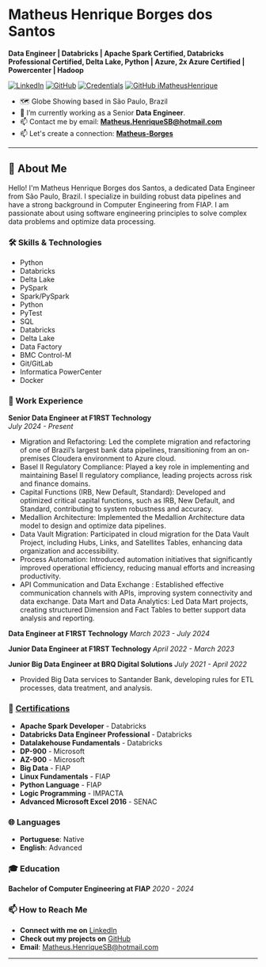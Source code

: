 # Matheus Henrique Borges dos Santos

**Data Engineer |  Databricks | Apache Spark Certified, Databricks Professional Certified, Delta Lake, Python | Azure, 2x Azure Certified | Powercenter | Hadoop**

[![LinkedIn](https://img.shields.io/badge/LinkedIn-Profile-blue)](https://www.linkedin.com/in/matheus-borges-2208/?locale=en_US) [![GitHub](https://img.shields.io/badge/GitHub-Profile-black)](https://github.com/iMatheusHenrique) [![Credentials](https://img.shields.io/badge/Credentials-Verified-green)](https://scq.io/UHd13MQ)
[![GitHub iMatheusHenrique]( https://img.shields.io/github/followers/iMatheusHenrique?label=follow&style=social)](https://github.com/iMatheusHenrique)

- 🗺️ Globe Showing based in São Paulo, Brazil
- 🔭 I’m currently working as a Senior **Data Engineer**.
- 📫 Contact me by email: **[Matheus.HenriqueSB@hotmail.com](mailto:Matheus.HenriqueSB@hotmail.com)**
- 📫 Let's create a connection: **[Matheus-Borges]([mailto:Matheus.HenriqueSB@hotmail.com](https://www.linkedin.com/in/matheus-borges-2208/?locale=en_US))**

---

## 👋 About Me

Hello! I'm Matheus Henrique Borges dos Santos, a dedicated Data Engineer from São Paulo, Brazil. I specialize in building robust data pipelines and have a strong background in Computer Engineering from FIAP. I am passionate about using software engineering principles to solve complex data problems and optimize data processing.

### 🛠 Skills & Technologies

- Python
- Databricks
- Delta Lake
- PySpark
- Spark/PySpark
- Python
- PyTest
- SQL
- Databricks
- Delta Lake
- Data Factory
- BMC Control-M
- Git/GitLab
- Informatica PowerCenter
- Docker

### 🏢 Work Experience

**Senior Data Engineer at F1RST Technology**  
*July 2024 - Present*  
* Migration and Refactoring: Led the complete migration and refactoring of one of Brazil’s largest bank data pipelines, transitioning from an on-premises Cloudera environment to Azure cloud.    
* Basel II Regulatory Compliance: Played a key role in implementing and maintaining Basel II regulatory compliance, leading projects across risk and finance
domains.  
* Capital Functions (IRB, New Default, Standard): Developed and optimized critical capital functions, such as IRB, New Default, and Standard, contributing to
system robustness and accuracy.  
* Medallion Architecture: Implemented the Medallion Architecture data model to design and optimize data pipelines.
* Data Vault Migration: Participated in cloud migration for the Data Vault Project, including Hubs, Links, and Satellites Tables, enhancing data organization and
accessibility.  
* Process Automation: Introduced automation initiatives that significantly improved operational efficiency, reducing manual efforts and increasing productivity.  
* API Communication and Data Exchange : Established effective communication channels with APIs, improving system connectivity and data exchange.
Data Mart and Data Analytics: Led Data Mart projects, creating structured Dimension and Fact Tables to better support data analysis and reporting.   

**Data Engineer at F1RST Technology**
*March 2023 - July 2024*  
  
  
**Junior Data Engineer at F1RST Technology**
*April 2022 - March 2023*  
  
  
**Junior Big Data Engineer at BRQ Digital Solutions**
*July 2021 - April 2022*  

- Provided Big Data services to Santander Bank, developing rules for ETL processes, data treatment, and analysis.


### 📜 [Certifications](https://img.shields.io/badge/Credentials-Verified-green)

- **Apache Spark Developer** - Databricks
- **Databricks Data Engineer Professional** - Databricks
- **Datalakehouse Fundamentals** - Databricks
- **DP-900** - Microsoft
- **AZ-900** - Microsoft
- **Big Data** - FIAP
- **Linux Fundamentals** - FIAP
- **Python Language** - FIAP
- **Logic Programming** - IMPACTA
- **Advanced Microsoft Excel 2016** - SENAC

### 🌐 Languages

- **Portuguese**: Native
- **English**: Advanced

### 🎓 Education

**Bachelor of Computer Engineering at FIAP**
*2020 - 2024*

### 📫 How to Reach Me

- **Connect with me on** [LinkedIn](https://www.linkedin.com/in/matheus-borges-2208/?locale=en_US)
- **Check out my projects on** [GitHub](https://github.com/iMatheusHenrique)
- **Email**: [Matheus.HenriqueSB@hotmail.com](mailto:Matheus.HenriqueSB@hotmail.com)


<!--
### 📊 GitHub Stats -->

<!-- ![Matheus Borges's GitHub stats](https://github-readme-stats.vercel.app/api?username=iMatheusHenrique&show_icons=true&theme=radical) -->
<!-- ![Top Languages](https://github-readme-stats.vercel.app/api/top-langs/?username=iMatheusHenrique&layout=compact&theme=radical) -->
<!-- ![GitHub Streak](https://github-readme-streak-stats.herokuapp.com/?user=iMatheusHenrique&theme=radical) -->
<!-- ![GitHub Trophies](https://github-profile-trophy.vercel.app/?username=iMatheusHenrique&theme=radical) -->

<!--
--- -->

<!-- ![](https://komarev.com/ghpvc/?username=iMatheusHenrique&color=green) -->
<!-- [![wakatime](https://wakatime.com/badge/user/9dc82780-e2d3-4df5-8d64-d37c31f3bd3d.svg)]() -->

---
